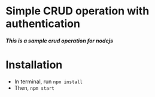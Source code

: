 # Simple CRUD operation with authentication
##### This is a sample crud operation for nodejs

# Installation
* In terminal, run `npm install`
* Then, `npm start`

